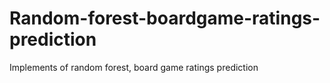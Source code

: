 # Random-forest-boardgame-ratings-prediction
Implements of random forest, board game ratings prediction
